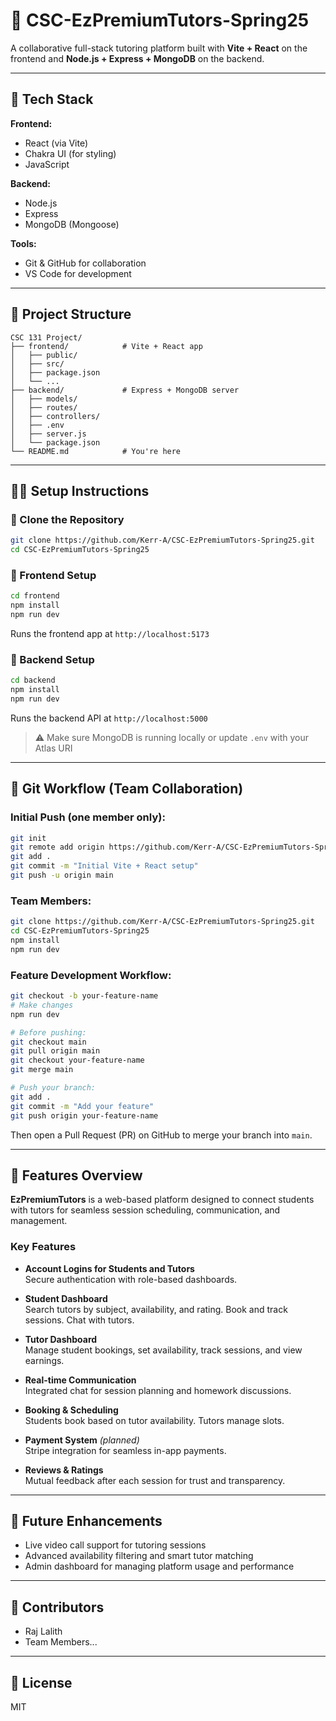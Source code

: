 # 📘 CSC-EzPremiumTutors-Spring25

A collaborative full-stack tutoring platform built with **Vite + React** on the frontend and **Node.js + Express + MongoDB** on the backend.

---

## 🚀 Tech Stack

**Frontend:**
- React (via Vite)
- Chakra UI (for styling)
- JavaScript

**Backend:**
- Node.js
- Express
- MongoDB (Mongoose)

**Tools:**
- Git & GitHub for collaboration
- VS Code for development

---

## 📁 Project Structure

```
CSC 131 Project/
├── frontend/            # Vite + React app
│   ├── public/
│   ├── src/
│   ├── package.json
│   └── ...
├── backend/             # Express + MongoDB server
│   ├── models/
│   ├── routes/
│   ├── controllers/
│   ├── .env
│   ├── server.js
│   └── package.json
└── README.md            # You're here
```

---

## 🧑‍💻 Setup Instructions

### 🔹 Clone the Repository
```bash
git clone https://github.com/Kerr-A/CSC-EzPremiumTutors-Spring25.git
cd CSC-EzPremiumTutors-Spring25
```

### 🔹 Frontend Setup
```bash
cd frontend
npm install
npm run dev
```
Runs the frontend app at `http://localhost:5173`

### 🔹 Backend Setup
```bash
cd backend
npm install
npm run dev
```
Runs the backend API at `http://localhost:5000`

> ⚠️ Make sure MongoDB is running locally or update `.env` with your Atlas URI

---

## 👥 Git Workflow (Team Collaboration)

### Initial Push (one member only):
```bash
git init
git remote add origin https://github.com/Kerr-A/CSC-EzPremiumTutors-Spring25.git
git add .
git commit -m "Initial Vite + React setup"
git push -u origin main
```

### Team Members:
```bash
git clone https://github.com/Kerr-A/CSC-EzPremiumTutors-Spring25.git
cd CSC-EzPremiumTutors-Spring25
npm install
npm run dev
```

### Feature Development Workflow:
```bash
git checkout -b your-feature-name
# Make changes
npm run dev

# Before pushing:
git checkout main
git pull origin main
git checkout your-feature-name
git merge main

# Push your branch:
git add .
git commit -m "Add your feature"
git push origin your-feature-name
```
Then open a Pull Request (PR) on GitHub to merge your branch into `main`.

---

## 🌟 Features Overview

**EzPremiumTutors** is a web-based platform designed to connect students with tutors for seamless session scheduling, communication, and management. 

### Key Features
- **Account Logins for Students and Tutors**  
  Secure authentication with role-based dashboards.

- **Student Dashboard**  
  Search tutors by subject, availability, and rating. Book and track sessions. Chat with tutors.

- **Tutor Dashboard**  
  Manage student bookings, set availability, track sessions, and view earnings.

- **Real-time Communication**  
  Integrated chat for session planning and homework discussions.

- **Booking & Scheduling**  
  Students book based on tutor availability. Tutors manage slots.

- **Payment System** *(planned)*  
  Stripe integration for seamless in-app payments.

- **Reviews & Ratings**  
  Mutual feedback after each session for trust and transparency.

---

## 📆 Future Enhancements
- Live video call support for tutoring sessions
- Advanced availability filtering and smart tutor matching
- Admin dashboard for managing platform usage and performance

---

## 💼 Contributors
- Raj Lalith
- Team Members...

---

## 📄 License
MIT

